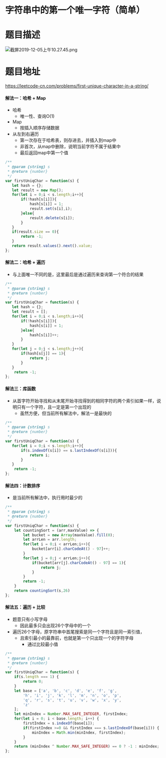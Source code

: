 # 字符串中的第一个唯一字符（简单）
# 题目描述
![截屏2019-12-05上午10.27.45.png](https://pic.leetcode-cn.com/cafd94f368c58ac7aeeb0051cc4be6b03c08f60664b3db7db0612dfed8b159f0-%E6%88%AA%E5%B1%8F2019-12-05%E4%B8%8A%E5%8D%8810.27.45.png)
# 题目地址
<https://leetcode-cn.com/problems/first-unique-character-in-a-string/>
#### 解法一：哈希 + Map
+ 哈希
  + 唯一性、查询O(1)
+ Map
  + 按插入顺序存储数据
+ 从左到右遍历
  + 第一次存在于哈希表，则存进去，并插入到map中
  + 非首次，从map中删除，说明当前字符不属于结果中
  + 最后返回map中第一个值
```javascript
/**
 * @param {string} s
 * @return {number}
 */
var firstUniqChar = function(s) {
   let hash = {};
   let result = new Map(); 
   for(let i = 0;i < s.length;i++){
       if(!hash[s[i]]){
           hash[s[i]] = 1;
           result.set(s[i],i);
       }else{
           result.delete(s[i]);           
       }
   }
   if(result.size == 0){
       return -1;
   }
   return result.values().next().value;
};
```
#### 解法二：哈希 + 遍历
+ 与上面唯一不同的是，这里最后是通过遍历来查询第一个符合的结果
```javascript
/**
 * @param {string} s
 * @return {number}
 */
var firstUniqChar = function(s) {
   let hash = {};
   let result = [];
   for(let i = 0;i < s.length;i++){
       if(!hash[s[i]]){
           hash[s[i]] = 1;
       }else{
           hash[s[i]]++;
       }
   }
   for(let j = 0;j < s.length;j++){
       if(hash[s[j]] == 1){
           return j;
       }
   }
    return -1;
};
```
#### 解法三：库函数
+ 从首字符开始寻找和从末尾开始寻找得到的相同字符的两个索引如果一样，说明只有一个字符，且一定是第一个出现的
  + 虽然方便，但当前所有解法中，解法一是最快的
```javascript
/**
 * @param {string} s
 * @return {number}
 */
var firstUniqChar = function(s) {
   for(let i = 0;i < s.length;i++){
       if(s.indexOf(s[i]) == s.lastIndexOf(s[i])){
           return i;
       }
   }
    return -1;
};
```
#### 解法四：计数排序
+ 是当前所有解法中，执行用时最少的
```javascript
/**
 * @param {string} s
 * @return {number}
 */
var firstUniqChar = function(s) {
    let countingSort = (arr,maxValue) => {
        let bucket = new Array(maxValue).fill(0);
        let arrLen = arr.length;
        for(let i = 0;i < arrLen;i++){
            bucket[arr[i].charCodeAt() - 97]++;
        }
        for(let j = 0;j < arrLen;j++){
            if(bucket[arr[j].charCodeAt() - 97] == 1){
                return j;
            }
        }
        return -1;
    }
    return countingSort(s,26)
};
```
#### 解法五：遍历 + 比较
+ 题意只有小写字母
  + 因此最多只会出现26个字母中的一个
+ 遍历26个字母，原字符串中首尾搜索是同一个字符且是同一索引值，
  + 且索引最小的最靠前，也就是第一个只出现一个的字符字母
    + 通过比较最小值
```javascript
/**
 * @param {string} s
 * @return {number}
 */
var firstUniqChar = function(s) {
    if(s.length === 1) {
        return 0;
    }
    let base = ['a', 'b', 'c', 'd', 'e', 'f', 'g',
        'h', 'i', 'j', 'k', 'l', 'm', 'n', 'o', 'p',
        'q', 'r', 's', 't', 'u', 'v', 'w', 'x', 'y',
        'z'
    ];
    let minIndex = Number.MAX_SAFE_INTEGER, firstIndex;
    for(let i = 0; i < base.length; i++) {
        firstIndex = s.indexOf(base[i]);
        if(firstIndex >=0 && firstIndex === s.lastIndexOf(base[i])) {
            minIndex = Math.min(minIndex, firstIndex);
        }
    }
    return (minIndex ^ Number.MAX_SAFE_INTEGER) == 0 ? -1 : minIndex;
};
```